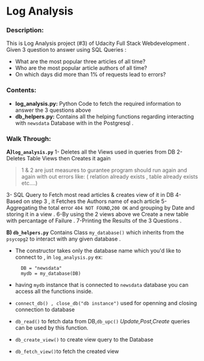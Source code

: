# Log Analysis

### Description:
This is Log Analysis project (#3) of Udacity Full Stack Webdevelopment .
Given 3 question to answer using SQL Queries :

- What are the most popular three articles of all time?
- Who are the most popular article authors of all time? 
- On which days did more than 1% of requests lead to errors? 


### Contents:
- **log_analysis.py:**
Python Code to fetch the required information to answer the 3 questions above
- **db_helpers.py:**
Contains all the helping functions regarding interacting with `newsdata` Database with in the Postgresql .


### Walk Through:
**A)`log_analysis.py`** 
1- Deletes all the Views used in queries from DB
2- Deletes Table Views then Creates it again
>1 & 2 are just measures to gurantee program should run again and again with out errors like: ( relation already exists , table already exists etc....)

3- SQL Query to Fetch most read articles & creates view of it in DB
4- Based on step 3 , it Fetches the Authors name of each article 
5- Aggregating the total error `404 NOT FOUND`,`200 OK` and grouping by Date and storing it in a view .
6-By using the 2 views above we Create a new table with percantage of Failure .
7-Printing the Results of the 3 Questions .


**B) `db_helpers.py`**
Contains Class `my_database()` which inherits from the `psycopg2` to interact with any given database .

- The constructor takes only the database name which you'd like to connect to , in `log_analysis.py` ex:

		DB = "newsdata"
		mydb = my_database(DB) 
	

- having `mydb` instance that is connected to `newsdata` database you can access all the functions inside.
- `connect_db() , close_db("db instance")` used for openning and closing connection to database 

- `db_read()` to fetch data from DB,`db_upc()` *Update,Post,Create* queries can be used by this function.

- `db_create_view()` to create view query to the Database 
- `db_fetch_view()`to fetch the created view 
